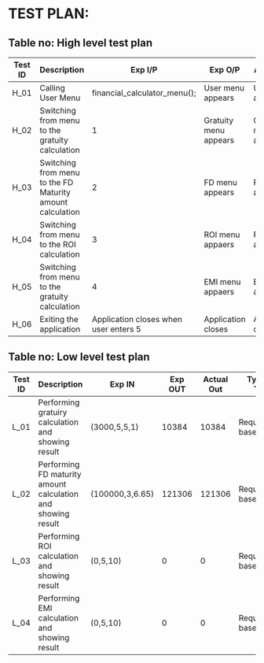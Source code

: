 # TEST PLAN:

## Table no: High level test plan

| **Test ID** | **Description**                                              | **Exp I/P** | **Exp O/P** | **Actual Out** |**Type Of Test**  |    
|-------------|--------------------------------------------------------------|------------|-------------|----------------|------------------|
|  H_01       |Calling User Menu|financial_calculator_menu();|User menu appears|User menu appeared|Requirement based |
|  H_02       |Switching from menu to the gratuity calculation|1|Gratuity menu appears|Gratuity menu appears|Scenario based    |
|  H_03       |Switching from menu to the FD Maturity amount calculation|2|FD menu appears|FD menu appears|Scenario based    |
|  H_04       |Switching from menu to the ROI calculation|3|ROI menu appaers|ROI menu appaers|Scenario based    |
|  H_05       |Switching from menu to the gratuity calculation|4|EMI menu appaers|EMI menu appaers|Scenario based    |
|  H_06       |Exiting the application|Application closes when user enters 5|Application closes|Application closed|Boundary based    |

## Table no: Low level test plan

| **Test ID** | **Description**                                              | **Exp IN** | **Exp OUT** | **Actual Out** |**Type Of Test**  |    
|-------------|--------------------------------------------------------------|------------|-------------|----------------|------------------|
|  L_01       |Performing gratuiry calculation and showing result|(3000,5,5,1)|10384|10384| Requirement based |
|  L_02       |Performing FD maturity amount calculation and showing result|(100000,3,6.65)|121306|121306| Requirement based |
|  L_03       |Performing ROI calculation and showing result|(0,5,10)|0|0|Requirement based |
|  L_04       |Performing EMI calculation and showing result| (0,5,10)|0|0|Requirement based  |

